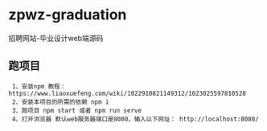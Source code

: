 # zpwz-graduation
招聘网站-毕业设计web端源码
## 跑项目

```
 1、安装npm 教程：https://www.liaoxuefeng.com/wiki/1022910821149312/1023025597810528
 2、安装本项目的所需的依赖 npm i
 3、跑项目 npm start 或者 npm run serve
 4、打开浏览器 默认web服务器端口是8080，输入以下网址： http://localhost:8080/

```

